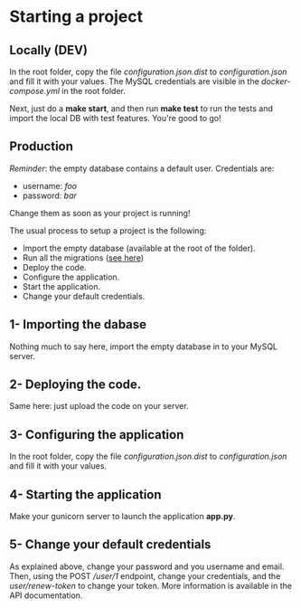 # Starting a project

## Locally (DEV)

In the root folder, copy the file _configuration.json.dist_ to _configuration.json_ and fill it with your values. The MySQL credentials are visible in the _docker-compose.yml_ in the root folder.

Next, just do a __make start__, and then run __make test__ to run the tests and import the local DB with test features. You're good to go!

## Production

_Reminder_: the empty database contains a default user.
Credentials are:
* username: _foo_
* password: _bar_

Change them as soon as your project is running!

The usual process to setup a project is the following:
* Import the empty database (available at the root of the folder).
* Run all the migrations ([see here](./MIGRATIONS.md))
* Deploy the code.
* Configure the application.
* Start the application.
* Change your default credentials.

## 1- Importing the dabase

Nothing much to say here, import the empty database in to your MySQL server.

## 2- Deploying the code.

Same here: just upload the code on your server.

## 3- Configuring the application

In the root folder, copy the file _configuration.json.dist_ to _configuration.json_ and fill it with your values.

## 4- Starting the application

Make your gunicorn server to launch the application __app.py__.

## 5- Change your default credentials
As explained above, change your password and you username and email. Then,
using the POST _/user/1_ endpoint, change your credentials, and the _user/renew-token_ to change your token. More information is available in the API documentation.